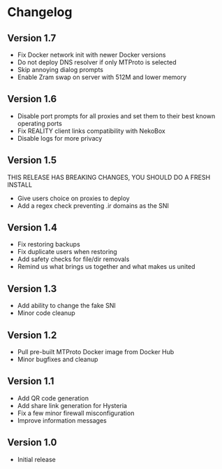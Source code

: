# Changelog

## Version 1.7

- Fix Docker network init with newer Docker versions
- Do not deploy DNS resolver if only MTProto is selected
- Skip annoying dialog prompts
- Enable Zram swap on server with 512M and lower memory

## Version 1.6

- Disable port prompts for all proxies and set them to their best known operating ports
- Fix REALITY client links compatibility with NekoBox
- Disable logs for more privacy

## Version 1.5

THIS RELEASE HAS BREAKING CHANGES, YOU SHOULD DO A FRESH INSTALL

- Give users choice on proxies to deploy
- Add a regex check preventing .ir domains as the SNI

## Version 1.4

- Fix restoring backups
- Fix duplicate users when restoring
- Add safety checks for file/dir removals
- Remind us what brings us together and what makes us united

## Version 1.3

- Add ability to change the fake SNI
- Minor code cleanup

## Version 1.2

- Pull pre-built MTProto Docker image from Docker Hub
- Minor bugfixes and cleanup

## Version 1.1

- Add QR code generation
- Add share link generation for Hysteria
- Fix a few minor firewall misconfiguration
- Improve information messages

## Version 1.0

- Initial release
